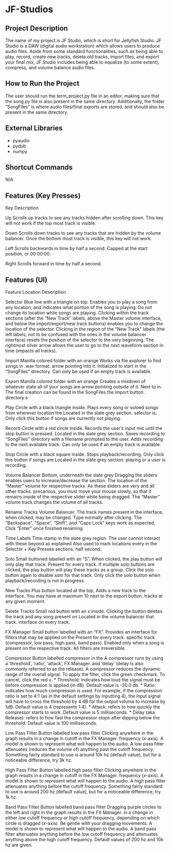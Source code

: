 # JF-Studios
Project Description
-----------
The name of my project is JF Studio, which is short for Jellyfish Studio. 
JF Studio is a DAW (digital audio workstation) which allows users to produce 
audio files. Aside from some standard functionalities, such as being able to 
play, record, create new tracks, delete old tracks, import files, and export 
your final mix, JF Studio includes being able to equalize (to some extent), 
compress, and volume balance audio files. 


How to Run the Project
-----------
The user should run the term_project.py file in an editor, making sure that 
the song.py file is also present in the same directory. Additionally, the 
folder “SongFiles” is where audio files/final exports are stored, and should 
also be present in the same directory.


External Libraries
-----------
* pyaudio
* pydub
* numpy


Shortcut Commands
-----------
N/A 


Features (Key Presses)
-----------
Key		Description

Up		Scrolls up tracks to see any tracks hidden after scrolling 
		down. This key will not work if the top most track is visible.

Down		Scrolls down tracks to see any tracks that are hidden by the 
		volume balancer. Once the bottom most track is visible, this 
		key will not work.

Left		Scrolls backwards in time by half a second. Capped at the start 
		position, or 00:00:00.

Right		Scrolls forward in time by half a second. 
	

Features (UI)
-----------
Feature			Location				Description

Selector		Blue line with a triangle on top.	Enables you to play a song from any location, 
								and indicates what portion of the song is playing.
								Do not change its location while songs are playing.
								Clicking within the track sections (after the “New 
								Track” labels, above the Master volume interface, 
								and below the import/export/new track buttons) 
								enables you to change the location of the selector. 
								Clicking in the region of the “New Track” labels 
								(the left labels, not to be confused with the ones in 
								the volume balancer interface) resets the position of 
								the selector to the very beginning. The rightmost silver 
								arrow allows the user to go to the next waveform section 
								in time (impacts all tracks).

Import			Manilla colored folder with an orange 	Works via file explorer to find songs in .wav format. 
			arrow pointing into it.			Initialized to start in the “SongFiles” directory. Can 
								only be used if an empty track is available.
						
Export			Manilla colored folder with an orange 	Creates a mixdown of whatever state all of your songs are 
			arrow pointing outside of it. Next to 	in. The final creation can be found in the SongFiles 
			the import button.			directory.s
	
Play			Circle with a black triangle inside. 	Plays every song or soloed songs from wherever location the 
			Located in the slate grey section.	selector is. Only click this button if songs are currently 
								not playing.

Record			Circle with a red circle inside. 	Records the user’s input mic until the stop button is pressed. 
			Located in the slate grey section.	Saves recording to “SongFiles” directory with a filename 
								prompted to the user. Adds recording to the next available 
								track. Can only be used if an empty track is available.

Stop			Circle with a black square inside. 	Stops playback/recording. Only click this button if songs are 
			Located in the slate grey section.	playing or a user is recording.
	
Volume Balancer		Bottom, underneath the slate grey 	Dragging the sliders enables users to increase/decrease the
			section. The location of the “Master” 	volume for respective tracks. As these sliders are very 
			and all other tracks.			precarious, you must move your mouse slowly, so that it
					 			remains inside of the respective slider while being dragged.
								The “Master” volume track changes the volume of all tracks.

Rename Tracks		Volume Balancer. 			The track names present in the interface, when clicked, may be 
								changed. Type normally after clicking. The “Backspace”, 
								“Space”, “Shift”, and “Caps Lock” keys work as expected. 
								Click “Enter” once finished renaming.

Time Labels		Time stamp in the slate grey region. 	The user cannot interact with these beyond as explained 
			Also used to mark locations every 	in the Selector + Key Presses sections.
			half second. 				

Solo			Small buttoned labelled with an “S”. 	When clicked, the play button will only play that track. 
			Present for every track. 		If multiple solo buttons are clicked, the play button will 
								play these tracks as a group. Click the solo button again to 
								disable solo for that track. Only click the solo button when 
								playback/recording is not in progress.

New Tracks		Plus button located at the top, 	Adds a new track to the interface. You may have at maximum 10 
			next to the export button.		tracks at any given moment.

Delete Tracks		Small red button with an x inside. 	Clicking the button deletes the track and any song present on 
			Located in the volume balancer 		that track.
			interface on every track.		

FX Manager		Small button labelled with an “FX”. 	Provides an interface for filters that may be applied on the 
			Present for every track. 		specific track (compressor, low pass, high pass, band pass). 
								Enabled only when a song is present on the respective track. 
								All filters are irreversible.

Compressor		Button labelled compressor in the 	A compressor runs by using a ‘threshold’, ‘ratio’, ‘attack’,
			FX Manager.				and ‘delay’ (delay is also commonly referred to as the release). 
								A compressor reduces the dynamic range of the overall signal. 
								To apply the filter, click the green checkmark. To cancel, click 
								the red x.
								* Threshold: indicates how loud the signal must be 
								  before compression is applied (in dB). 
								  Default value is -20.0 db.
								* Ratio: indicates how much compression is used. For example, if 
								  the compression ratio is set to 4:1 (as in the default settings 
								  by inputting 4), the input signal will have to cross the 
								  threshold by 4 dB for the output volume to increase by 1dB. 
								  Default value is 4 (represents 1:4).
								* Attack: refers to how quickly the compressor starts to work. 
								  Default value is 5 milliseconds.
								* Delay (aka Release): refers to how fast the compressor stops 
								  after dipping below the threshold. Default value is 100 
								  milliseconds.

Low Pass Filter		Button labelled low pass filter 	Clicking anywhere in the graph results in a change in cutoff 
			in the FX Manager.			frequency (x-axis). A model is shown to represent what will happen 
								to the audio. A low pass filter attenuates (reduces the volume of) 
								anything past the cutoff frequency. Something fairly standard to use 
								is around 10k hz (default value), but for a noticeable difference, 
								try 3k hz.
	
High Pass Filter	Button labelled high pass filter 	Clicking anywhere in the graph results in a change in cutoff 
			in the FX Manager.			frequency (x-axis). A model is shown to represent what will happen
								to the audio. A high pass filter attenuates anything before the 
								cutoff frequency. Something fairly standard to use is around 200 hz 
								(default value), but for a noticeable difference, try 1k hz.
	
Band Pass Filter	Button labelled band pass filter 	Dragging purple circles to the left and right in the graph results
			in the FX Manager.			in a change in either low cutoff frequency or high cutoff frequency, 
								depending on which circle is dragged (x-axis). Be gentle with your 
								dragging movements. A model is shown to represent what will happen to 
								the audio. A band pass filter attenuates anything before the low cutoff 
								frequency and attenuates anything above the high cutoff frequency. 
								Default values of 200 hz and 10k hz are given.
